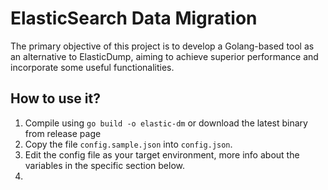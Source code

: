 # ElasticSearch Data Migration
The primary objective of this project is to develop a Golang-based tool as an alternative to ElasticDump, aiming to achieve superior performance and incorporate some useful functionalities.

## How to use it?
1. Compile using `go build -o elastic-dm` or download the latest binary from release page
2. Copy the file `config.sample.json` into `config.json`.
3. Edit the config file as your target environment, more info about the variables in the specific section below.
4. 
